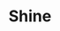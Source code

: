 ---
layout: post
title: Shine
director: Scott Hicks
year: 1996
cover: https://images.mubicdn.net/images/film/8772/cache-11426-1481132648/image-w1280.jpg
---